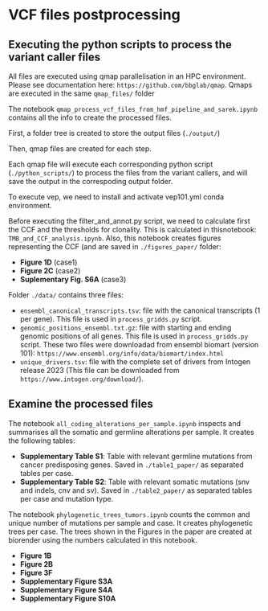 # VCF files postprocessing

## Executing the python scripts to process the variant caller files

All files are executed using qmap parallelisation in an HPC environment. Please see documentation here: ```https://github.com/bbglab/qmap```. Qmaps are executed in the same ```qmap_files/``` folder

The notebook ```qmap_process_vcf_files_from_hmf_pipeline_and_sarek.ipynb``` contains all the info to create the processed files.

First, a folder tree is created to store the output files (```./output/```)

Then, qmap files are created for each step.

Each qmap file will execute each corresponding python script (```./python_scripts/```) to process the files from the variant callers, and will save the output in the correspoding output folder.

To execute vep, we need to install and activate vep101.yml conda environment.

Before executing the filter_and_annot.py script, we need to calculate first the CCF and the thresholds for clonality. This is calculated in thisnotebook: ```TMB_and_CCF_analysis.ipynb```. Also, this notebook creates figures representing the CCF (and are saved in ```./figures_paper/``` folder:

- **Figure 1D** (case1)
- **Figure 2C** (case2)
- **Suplementary Fig. S6A** (case3)

Folder ```./data/``` contains three files:
- ```ensembl_canonical_transcripts.tsv```: file with the canonical transcripts (1 per gene). This file is used in ```process_gridds.py``` script.
- ```genomic_positions_ensembl.txt.gz```: file with starting and ending genomic positions of all genes. This file is used in ```process_gridds.py``` script.
These two files were downloadad from ensembl biomart (version 101): ```https://www.ensembl.org/info/data/biomart/index.html```
- ```unique_drivers.tsv```: file with the complete set of drivers from Intogen release 2023 (This file can be downloaded from ```https://www.intogen.org/download/```).

## Examine the processed files

The notebook ```all_coding_alterations_per_sample.ipynb``` inspects and summarises all the somatic and germline alterations per sample. It creates the following tables:

- **Supplementary Table S1**: Table with relevant germline mutations from cancer predisposing genes. Saved in ```./table1_paper/``` as separated tables per case.
- **Supplementary Table S2**: Table with relevant somatic mutations (snv and indels, cnv and sv). Saved in ```./table2_paper/``` as separated tables per case and mutation type.

The notebook ```phylogenetic_trees_tumors.ipynb``` counts the common and unique number of mutations per sample and case. It creates phylogenetic trees per case. The trees shown in the Figures in the paper are created at biorender using the numbers calculated in this notebook.

- **Figure 1B**
- **Figure 2B**
- **Figure 3F**
- **Supplementary Figure S3A**
- **Supplementary Figure S4A**
- **Supplementary Figure S10A**